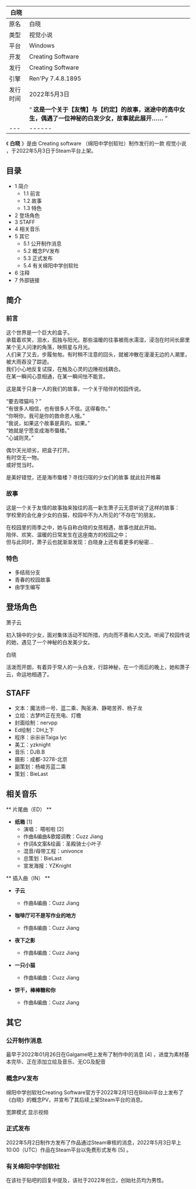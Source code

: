 |  白晓  ||
|---|---|
|原名  |  白晓   |
|类型  |  视觉小说   |
|平台  |  Windows   |
|开发  |  Creating Software   |
|发行  |  Creating Software   |
|引擎  |  Ren'Py 7.4.8.1895   |
|发行时间  |  2022年5月3日   |
||  “    **这是一个关于【友情】与【约定】的故事，迷途中的高中女生，偶遇了一位神秘的白发少女，故事就此展开……**   ”|
|---|------|
  
《 **白晓** 》是由  Creating software  （绵阳中学创软社）制作发行的一款  视觉小说
，于2022年5月3日于Steam平台上架。

##  目录

  * 1  简介 
    * 1.1  前言 
    * 1.2  故事 
    * 1.3  特色 
  * 2  登场角色 
  * 3  STAFF 
  * 4  相关音乐 
  * 5  其它 
    * 5.1  公开制作消息 
    * 5.2  概念PV发布 
    * 5.3  正式发布 
    * 5.4  有关绵阳中学创软社 
  * 6  注释 
  * 7  外部链接 

##  简介

###  前言

这个世界是一个巨大的盒子。  
承载着欢笑，泪水，孤独与阳光。那些温暖的往事被雨水濡湿，浸泡在时间长廊里某个无人问津的角落，映照星与月光。  
人们来了又去，步履匆匆。有时稍不注意的回头，就被冲散在漫漫无边的人潮里，被大雨吞没了踪迹。  
我们小心地反复试探，在触及心灵的边陲视线耦合。  
在某一瞬间心意相通，在某一瞬间怯不能言。  
  
这是属于只身一人的我们的故事，一个关于陪伴的校园传说。  
  
“要去喂猫吗？”  
“有很多人相信，也有很多人不信。这得看你。”  
“你啊你，我可是你的救命恩人哦。”  
“我说，如果这个故事是真的。如果。”  
“她就是宁愿变成海市蜃楼。”  
“心诚则灵。”  
  
偶尔天光顽劣，把盒子打开。  
有时空无一物。  
或好觉当时。

是美好错觉，还是海市蜃楼？寻找归宿的少女们的故事 就此拉开帷幕

###  故事

这是一个关于友情的故事独来独往的高一新生萧子云无意听说了这样的故事：  
学校里的会化身少女的白猫，校园中不为人所见的“不存在”的朋友。  
  
在校园里的雨季之中，她与自称白晓的女孩相遇，故事也就此开始。  
陪伴、欢笑、温暖的日常发生在这座南方的校园之中；  
但与此同时，萧子云也就渐渐发现：白晓身上还有着更多的秘密...

###  特色

  * 多结局分支 
  * 青春的校园故事 
  * 由学生编写 

##  登场角色

萧子云

初入锦中的少女，面对集体活动不知所措，内向而不善和人交流。听闻了校园传说的她，遇见了一个神秘的白发美少女。

白晓

活泼而开朗，有着异于常人的一头白发，行踪神秘，在一个雨后的晚上，她和萧子云，命运地相遇了。

##  STAFF

  * 文本：魔法师一号、蓝二乘、陶圣涛、静喝苦荞、杨子龙 
  * 立绘：古梦吟正在充电、灯檐 
  * 封面绘制：nervpp 
  * Ed绘制：DH上下 
  * 程序：尜尜尜Taiga lyc 
  * 美工：yzknight 
  * 音乐：DJB.B 
  * 摄影：成都-3278-北京 
  * 副策划：杨峻苏蓝二乘 
  * 策划：BieLast 

##  相关音乐

** 片尾曲（ED）  **

  * **纸箱** [1] 
    * 演唱：  嗒啦啦  [2] 
    * 作曲&编曲&歌姬调教：Cuzz Jiang 
    * 作词&文案&绘画：圣殿骑士小叶子 
    * 混音/母带工程：univonce 
    * 总策划：BieLast 
    * 宣发海报：YZKnight 

** 插入曲（IN）  **

  * **子云**
    * 作曲&编曲：Cuzz Jiang 

  * **咖啡厅可不是写作业的地方**
    * 作曲&编曲：Cuzz Jiang 

  * **夜下之影**
    * 作曲&编曲：Cuzz Jiang 

  * **一只小猫**
    * 作曲&编曲：Cuzz Jiang 

  * **饼干，棒棒糖和你**
    * 作曲&编曲：Cuzz Jiang 

##  其它

###  公开制作消息

最早于2022年01月26日在Galgame吧上发布了制作中的消息  [4]  ，进度为素材基本完毕、正在添加立绘及音乐、无CG及配音

###  概念PV发布

绵阳中学创软社Creating
Software官方于2022年2月1日在Bilibili平台上发布了《白晓》的概念PV，并宣布了其后续上架Steam平台的消息。

宽屏模式  显示视频

###  正式发布

2022年5月2日制作方发布了作品通过Steam审核的消息，2022年5月3日早上10:00（UTC）作品在Steam平台以免费形式发布  [5]  。

###  有关绵阳中学创软社

在该社于贴吧的回复中提及，该社于2022年创立，创始社员均为男性。